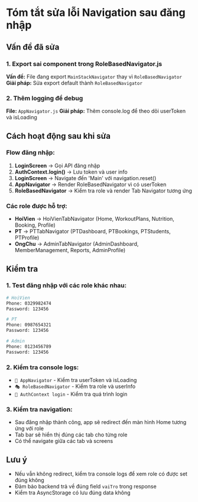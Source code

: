 # Tóm tắt sửa lỗi Navigation sau đăng nhập

## Vấn đề đã sửa

### 1. **Export sai component trong RoleBasedNavigator.js**
**Vấn đề:** File đang export `MainStackNavigator` thay vì `RoleBasedNavigator`
**Giải pháp:** Sửa export default thành `RoleBasedNavigator`

### 2. **Thêm logging để debug**
**File:** `AppNavigator.js`
**Giải pháp:** Thêm console.log để theo dõi userToken và isLoading

## Cách hoạt động sau khi sửa

### Flow đăng nhập:
1. **LoginScreen** → Gọi API đăng nhập
2. **AuthContext.login()** → Lưu token và user info
3. **LoginScreen** → Navigate đến 'Main' với navigation.reset()
4. **AppNavigator** → Render RoleBasedNavigator vì có userToken
5. **RoleBasedNavigator** → Kiểm tra role và render Tab Navigator tương ứng

### Các role được hỗ trợ:
- **HoiVien** → HoiVienTabNavigator (Home, WorkoutPlans, Nutrition, Booking, Profile)
- **PT** → PTTabNavigator (PTDashboard, PTBookings, PTStudents, PTProfile)  
- **OngChu** → AdminTabNavigator (AdminDashboard, MemberManagement, Reports, AdminProfile)

## Kiểm tra

### 1. Test đăng nhập với các role khác nhau:
```bash
# HoiVien
Phone: 0329982474
Password: 123456

# PT  
Phone: 0987654321
Password: 123456

# Admin
Phone: 0123456789
Password: 123456
```

### 2. Kiểm tra console logs:
- `🚀 AppNavigator` - Kiểm tra userToken và isLoading
- `🎭 RoleBasedNavigator` - Kiểm tra role và userInfo
- `🔐 AuthContext login` - Kiểm tra quá trình login

### 3. Kiểm tra navigation:
- Sau đăng nhập thành công, app sẽ redirect đến màn hình Home tương ứng với role
- Tab bar sẽ hiển thị đúng các tab cho từng role
- Có thể navigate giữa các tab và screens

## Lưu ý

- Nếu vẫn không redirect, kiểm tra console logs để xem role có được set đúng không
- Đảm bảo backend trả về đúng field `vaiTro` trong response
- Kiểm tra AsyncStorage có lưu đúng data không
